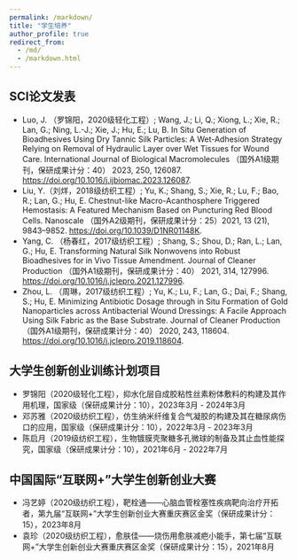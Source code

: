 ```yaml
---
permalink: /markdown/
title: "学生培养"
author_profile: true
redirect_from: 
  - /md/
  - /markdown.html
---
```



## SCI论文发表
- Luo, J. （罗锦阳，2020级轻化工程）; Wang, J.; Li, Q.; Xiong, L.; Xie, R.; Lan, G.; Ning, L.-J.; Xie, J.; Hu, E.; Lu, B. In Situ Generation of Bioadhesives Using Dry Tannic Silk Particles: A Wet-Adhesion Strategy Relying on Removal of Hydraulic Layer over Wet Tissues for Wound Care. International Journal of Biological Macromolecules （国外A1级期刊，保研成果计分：40） 2023, 250, 126087. https://doi.org/10.1016/j.ijbiomac.2023.126087.
- Liu, Y.（刘烊，2018级纺织工程）; Yu, K.; Shang, S.; Xie, R.; Lu, F.; Bao, R.; Lan, G.; Hu, E. Chestnut-like Macro-Acanthosphere Triggered Hemostasis: A Featured Mechanism Based on Puncturing Red Blood Cells. Nanoscale （国外A2级期刊，保研成果计分：25）2021, 13 (21), 9843–9852. https://doi.org/10.1039/D1NR01148K.
- Yang, C. （杨春红，2017级纺织工程）; Shang, S.; Shou, D.; Ran, L.; Lan, G.; Hu, E. Transforming Natural Silk Nonwovens into Robust Bioadhesives for in Vivo Tissue Amendment. Journal of Cleaner Production （国外A1级期刊，保研成果计分：40） 2021, 314, 127996. https://doi.org/10.1016/j.jclepro.2021.127996.
- Zhou, L. （周琳，2017级纺织工程）; Yu, K.; Lu, F.; Lan, G.; Dai, F.; Shang, S.; Hu, E. Minimizing Antibiotic Dosage through in Situ Formation of Gold Nanoparticles across Antibacterial Wound Dressings: A Facile Approach Using Silk Fabric as the Base Substrate. Journal of Cleaner Production （国外A1级期刊，保研成果计分：40） 2020, 243, 118604. https://doi.org/10.1016/j.jclepro.2019.118604.


## 大学生创新创业训练计划项目
- 罗锦阳（2020级轻化工程），抑水化层自成胶粘性丝素粉体敷料的构建及其作用机理，国家级（保研成果计分：10），2023年3月 - 2024年3月
- 邓苏雅（2020级纺织工程），仿生纳米纤维复合气凝胶的构建及其在糖尿病伤口的应用，国家级（保研成果计分：10），2022年3月 - 2023年3月
- 陈启月（2019级纺织工程），生物镀膜壳聚糖多孔微球的制备及其止血性能探究，国家级（保研成果计分：10），2021年6月 - 2022年7月


## 中国国际“互联网+”大学生创新创业大赛
- 冯艺婷（2020级纺织工程），靶栓通——心脑血管栓塞性疾病靶向治疗开拓者，第九届“互联网+”大学生创新创业大赛重庆赛区金奖（保研成果计分：15），2023年8月
- 袁珍（2020级纺织工程），愈肤佳——烧伤用愈肤减疤小能手，第七届“互联网+”大学生创新创业大赛重庆赛区金奖（保研成果计分：15），2021年8月
